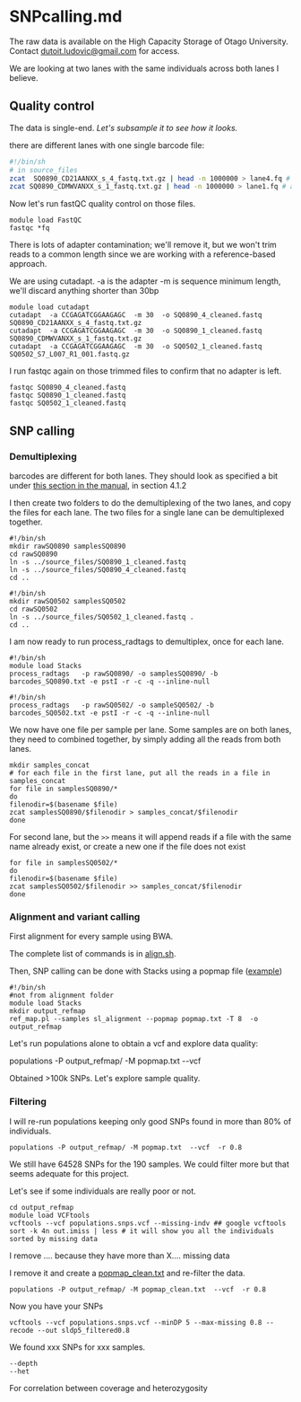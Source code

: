# SNPcalling.md

The raw data is available on the High Capacity Storage of Otago University. Contact dutoit.ludovic@gmail.com for access.

We are looking at two lanes with the same individuals across both lanes I believe.

## Quality control

The data is single-end. *Let's subsample it to see how it looks.*

there are  different lanes with one single  barcode file:



```bash
#!/bin/sh
# in source_files
zcat  SQ0890_CD21AANXX_s_4_fastq.txt.gz | head -n 1000000 > lane4.fq # one lane
zcat SQ0890_CDMWVANXX_s_1_fastq.txt.gz | head -n 1000000 > lane1.fq # another lane
```

Now let's run fastQC quality control on those files.

```
module load FastQC
fastqc *fq

```
There is lots of adapter contamination; we'll remove it, but we won't trim reads to a common length since we are working with a reference-based approach.

We are using cutadapt.  -a is the adapter -m is sequence minimum length, we'll discard anything shorter than 30bp
```
module load cutadapt
cutadapt  -a CCGAGATCGGAAGAGC  -m 30  -o SQ0890_4_cleaned.fastq SQ0890_CD21AANXX_s_4_fastq.txt.gz
cutadapt  -a CCGAGATCGGAAGAGC  -m 30  -o SQ0890_1_cleaned.fastq SQ0890_CDMWVANXX_s_1_fastq.txt.gz
cutadapt  -a CCGAGATCGGAAGAGC  -m 30  -o SQ0502_1_cleaned.fastq SQ0502_S7_L007_R1_001.fastq.gz
````

 I run fastqc again on those trimmed files to confirm that no adapter is left.


```
fastqc SQ0890_4_cleaned.fastq
fastqc SQ0890_1_cleaned.fastq
fastqc SQ0502_1_cleaned.fastq
```

## SNP calling

### Demultiplexing

barcodes are different for both lanes. They should look as specified a bit under [this section  in the manual](https://catchenlab.life.illinois.edu/stacks/manual/index.php#clean), in section 4.1.2

 
I then create two folders to do the demultiplexing of the two lanes, and copy the files for each lane. The two files for a single lane can be demultiplexed together. 

```
#!/bin/sh
mkdir rawSQ0890 samplesSQ0890 
cd rawSQ0890
ln -s ../source_files/SQ0890_1_cleaned.fastq
ln -s ../source_files/SQ0890_4_cleaned.fastq
cd ..
```

```
#!/bin/sh
mkdir rawSQ0502 samplesSQ0502 
cd rawSQ0502
ln -s ../source_files/SQ0502_1_cleaned.fastq .
cd ..
```

I am now ready to run process_radtags to demultiplex, once for each lane.

```
#!/bin/sh
module load Stacks
process_radtags   -p rawSQ0890/ -o samplesSQ0890/ -b barcodes_SQ0890.txt -e pstI -r -c -q --inline-null
```

```
#!/bin/sh
process_radtags   -p rawSQ0502/ -o sampleSQ0502/ -b barcodes_SQ0502.txt -e pstI -r -c -q --inline-null
```

We now have one file per sample per lane. Some samples are on both lanes, they need to combined together, by simply adding all the reads from both lanes. 

```
mkdir samples_concat
# for each file in the first lane, put all the reads in a file in samples_concat
for file in samplesSQ0890/*
do
filenodir=$(basename $file)
zcat samplesSQ0890/$filenodir > samples_concat/$filenodir
done
```


For second lane, but the `>>` means it will append reads if a file with the same name already exist, or create a new one if the file does not exist
```
for file in samplesSQ0502/*
do
filenodir=$(basename $file)
zcat samplesSQ0502/$filenodir >> samples_concat/$filenodir
done
```



### Alignment and variant calling

First alignment for every sample using BWA. 

The complete list of commands is in [align.sh](align.sh).

Then, SNP calling can be done with Stacks using a popmap file ([example](example))


```
#!/bin/sh
#not from alignment folder
module load Stacks
mkdir output_refmap
ref_map.pl --samples sl_alignment --popmap popmap.txt -T 8  -o output_refmap
```


Let's run populations alone to obtain a vcf and explore data quality:

populations -P output_refmap/ -M popmap.txt  --vcf 

Obtained >100k SNPs. Let's explore sample quality.

### Filtering

I will re-run populations keeping only good SNPs found in more than 80% of individuals.

```
populations -P output_refmap/ -M popmap.txt  --vcf  -r 0.8
```

We still have 64528 SNPs for the 190 samples. We could filter more but that seems adequate for this project.


Let's see if some individuals are really poor or not.


```
cd output_refmap
module load VCFtools
vcftools --vcf populations.snps.vcf --missing-indv ## google vcftools
sort -k 4n out.imiss | less # it will show you all the individuals sorted by missing data
```

I remove .... because they have more than X.... missing data 

I remove it and create a [popmap_clean.txt](popmap_clean.txt) and re-filter the data.

```
populations -P output_refmap/ -M popmap_clean.txt  --vcf  -r 0.8
```

Now you have your SNPs

```
vcftools --vcf populations.snps.vcf --minDP 5 --max-missing 0.8 --recode --out sldp5_filtered0.8
```

We found xxx SNPs for xxx samples.

```
--depth 
--het
```

For correlation between coverage and heterozygosity 
